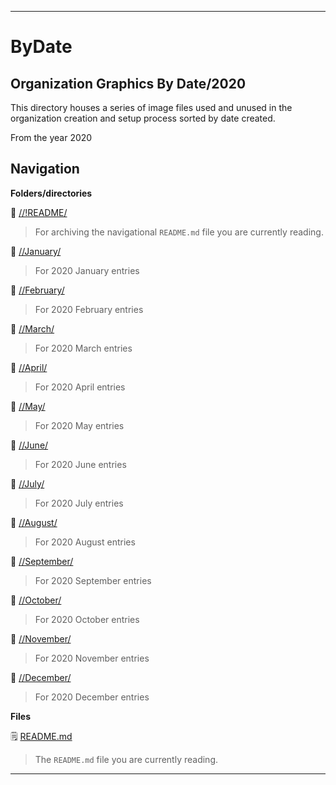 
***

# ByDate

## Organization Graphics By Date/2020

This directory houses a series of image files used and unused in the organization creation and setup process sorted by date created.

From the year 2020

## Navigation

**Folders/directories**

📁 [//!README/](/OrganizationGraphics/!README/)

> For archiving the navigational `README.md` file you are currently reading.

📁 [//January/](/OrganizationGraphics/ByDate/2020/January/)

> For 2020 January entries

📁 [//February/](/OrganizationGraphics/ByDate/2020/February/)

> For 2020 February entries

📁 [//March/](/OrganizationGraphics/ByDate/2020/March/)

> For 2020 March entries

📁 [//April/](/OrganizationGraphics/ByDate/2020/April/)

> For 2020 April entries

📁 [//May/](/OrganizationGraphics/ByDate/2020/May/)

> For 2020 May entries

📁 [//June/](/OrganizationGraphics/ByDate/2020/June/)

> For 2020 June entries

📁 [//July/](/OrganizationGraphics/ByDate/2020/July/)

> For 2020 July entries

📁 [//August/](/OrganizationGraphics/ByDate/2020/August/)

> For 2020 August entries

📁 [//September/](/OrganizationGraphics/ByDate/2020/September/)

> For 2020 September entries

📁 [//October/](/OrganizationGraphics/ByDate/2020/October/)

> For 2020 October entries

📁 [//November/](/OrganizationGraphics/ByDate/2020/November/)

> For 2020 November entries

📁 [//December/](/OrganizationGraphics/ByDate/2020/December/)

> For 2020 December entries

**Files**

🗒️ [README.md](/NewOrgs/README.md)

> The `README.md` file you are currently reading.

***
